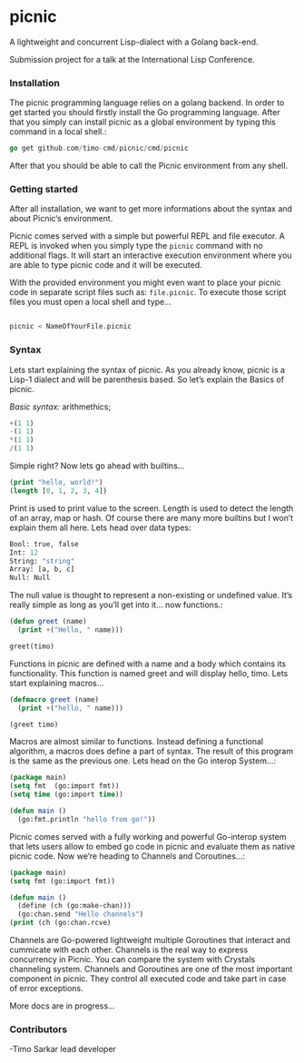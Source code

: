 # picnic


A lightweight and concurrent Lisp-dialect with a Golang back-end.

Submission project for a talk at the International Lisp Conference.

### Installation 

The picnic programming language relies on a golang backend. In order to get started you should firstly install the Go programming language. After that you simply can install picnic as a global environment by typing this command in a local shell.:

```go
go get github.com/timo-cmd/picnic/cmd/picnic
```

After that you should be able to call the Picnic environment from any shell.

### Getting started

After all installation, we want to get more informations about the syntax and about Picnic‘s environment.

Picnic comes served with a simple but powerful REPL and file executor. A REPL is invoked when you simply type the ```picnic``` command with no additional flags. It will start an interactive execution environment where you are able to type picnic code and it will be executed.

With the provided environment you might even want to place your picnic code in separate script files such as: ```file.picnic```. To execute those script files you must open a local shell and type...

```bash

picnic < NameOfYourFile.picnic

```

### Syntax

Lets start explaining the syntax of picnic. As you already know, picnic is a Lisp-1 dialect and will be parenthesis based. So let’s explain the Basics of picnic.

*Basic syntax:* arithmethics;

```lisp
+(1 1)
-(1 1)
*(1 1)
/(1 1)
```

Simple right? Now lets go ahead with builtins...

```lisp
(print "hello, world!")
(length [0, 1, 2, 3, 4])
```

Print is used to print value to the screen. Length is used to detect the length of an array, map or hash. Of course there are many more builtins but I won’t explain them all here. Lets head over data types:

```lisp
Bool: true, false
Int: 12
String: "string"
Array: [a, b, c]
Null: Null
```

The null value is thought to represent a non-existing or undefined value. It’s really simple as long as you’ll get into it... now functions.:

```lisp
(defun greet (name)
  (print +("Hello, " name)))

greet(timo)
```

Functions in picnic are defined with a name and a body which contains its functionality. This function is named greet and will display hello, timo. Lets start explaining macros...

```lisp
(defmacro greet (name)
  (print +("hello, " name)))

(greet timo)
```
Macros are almost similar to functions. Instead defining a functional algorithm, a macros does define a part of syntax. The result of this program is the same as the previous one. Lets head on the Go interop System...:

```lisp
(package main)
(setq fmt  (go:import fmt))
(setq time (go:import time))

(defun main ()
  (go:fmt.println "hello from go!"))
```

Picnic comes served with a fully working and powerful Go-interop system that lets users allow to embed go code in picnic and evaluate them as native picnic code. Now we’re heading to Channels and Coroutines...:

```lisp
(package main)
(setq fmt (go:import fmt))

(defun main ()
  (define (ch (go:make-chan)))
  (go:chan.send "Hello channels")
(print (ch (go:chan.rcve)
```

Channels are Go-powered lightweight multiple Goroutines that interact and cummicate with each other. Channels is the real way to express concurrency in Picnic. You can compare the system with Crystals channeling system. Channels and Goroutines are one of the most important component in picnic. They control all executed code and take part in case of error exceptions.

More docs are in progress...

### Contributors

-Timo Sarkar lead developer



